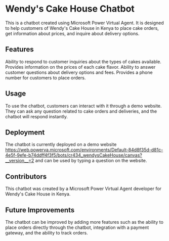 # Wendy's Cake House Chatbot
This is a chatbot created using Microsoft Power Virtual Agent. It is designed to help customers of Wendy's Cake House in Kenya to place cake orders, get information about prices, and inquire about delivery options.

## Features
Ability to respond to customer inquiries about the types of cakes available.
Provides information on the prices of each cake flavor.
Ability to answer customer questions about delivery options and fees.
Provides a phone number for customers to place orders.
## Usage
To use the chatbot, customers can interact with it through a demo website. They can ask any question related to cake orders and deliveries, and the chatbot will respond instantly.
## Deployment
The chatbot is currently deployed on a demo website https://web.powerva.microsoft.com/environments/Default-84d8f35d-d81c-4e5f-9efe-b74ddff4f3f5/bots/cr434_wendysCakeHouse/canvas?__version__=2 and can be used by typing a question on the website.
## Contributors
This chatbot was created by a Microsoft Power Virtual Agent developer for Wendy's Cake House in Kenya.
## Future Improvements
The chatbot can be improved by adding more features such as the ability to place orders directly through the chatbot, integration with a payment gateway, and the ability to track orders.
